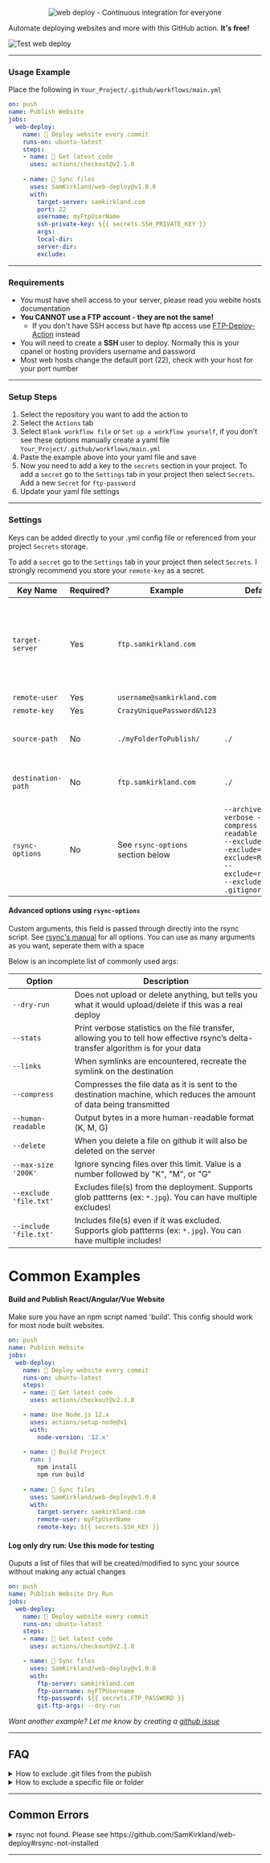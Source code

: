 <p align="center">
  <img alt="web deploy - Continuous integration for everyone" src="images/web-deploy-logo-small.png">
</p>

Automate deploying websites and more with this GitHub action. **It's free!**

![Test web deploy](https://github.com/SamKirkland/web-deploy/workflows/Test%20web%20deploy/badge.svg)

---

### Usage Example
Place the following in `Your_Project/.github/workflows/main.yml`
```yml
on: push
name: Publish Website
jobs:
  web-deploy:
    name: 🚀 Deploy website every commit
    runs-on: ubuntu-latest
    steps:
    - name: 🚚 Get latest code
      uses: actions/checkout@v2.1.0
    
    - name: 📂 Sync files
      uses: SamKirkland/web-deploy@v1.0.0
      with:
        target-server: samkirkland.com
        port: 22
        username: myFtpUserName
        ssh-private-key: ${{ secrets.SSH_PRIVATE_KEY }}
        args: 
        local-dir:
        server-dir:
        exclude: 
```

---

### Requirements
- You must have shell access to your server, please read you webite hosts documentation
- **You CANNOT use a FTP account - they are not the same!**
  - If you don't have SSH access but have ftp access use [FTP-Deploy-Action](https://github.com/SamKirkland/FTP-Deploy-Action) instead
- You will need to create a **SSH** user to deploy. Normally this is your cpanel or hosting providers username and password
- Most web hosts change the default port (22), check with your host for your port number

---

### Setup Steps
1. Select the repository you want to add the action to
2. Select the `Actions` tab
3. Select `Blank workflow file` or `Set up a workflow yourself`, if you don't see these options manually create a yaml file `Your_Project/.github/workflows/main.yml`
4. Paste the example above into your yaml file and save
5. Now you need to add a key to the `secrets` section in your project. To add a `secret` go to the `Settings` tab in your project then select `Secrets`. Add a new `Secret` for `ftp-password`
6. Update your yaml file settings

---

### Settings
Keys can be added directly to your .yml config file or referenced from your project `Secrets` storage.

To add a `secret` go to the `Settings` tab in your project then select `Secrets`.
I strongly recommend you store your `remote-key` as a secret.

| Key Name           | Required? | Example                           | Default                                                                                                                                                 | Description                                                                                                               |
|--------------------|-----------|-----------------------------------|---------------------------------------------------------------------------------------------------------------------------------------------------------|---------------------------------------------------------------------------------------------------------------------------|
| `target-server`    | Yes       | `ftp.samkirkland.com`             |                                                                                                                                                         | Deployment destination server. Formatted as `domain.com:port`. Port is optional, when not specified it will default to 22 |
| `remote-user`      | Yes       | `username@samkirkland.com`        |                                                                                                                                                         | SSH user name                                                                                                             |
| `remote-key`       | Yes       | `CrazyUniquePassword&%123`        |                                                                                                                                                         | SSH private key                                                                                                           |
| `source-path`      | No        | `./myFolderToPublish/`            | `./`                                                                                                                                                    | Path to upload to on the server, must end with trailing slash `/`                                                         |
| `destination-path` | No        | `ftp.samkirkland.com`             | `./`                                                                                                                                                    | Folder to upload from, must end with trailing slash `/`                                                                   |
| `rsync-options`    | No        | See `rsync-options` section below | `--archive --verbose --compress --human-readable --delete --exclude=.git* --exclude=.git/ --exclude=README.md --exclude=readme.md --exclude .gitignore` | Custom rsync arguments, this field is passed through directly into the rsync script                                       |

#### Advanced options using `rsync-options`
Custom arguments, this field is passed through directly into the rsync script. See [rsync's manual](https://linux.die.net/man/1/rsync) for all options.
You can use as many arguments as you want, seperate them with a space

Below is an incomplete list of commonly used args:

| Option                 | Description                                                                                                                         |
|------------------------|-------------------------------------------------------------------------------------------------------------------------------------|
| `--dry-run`            | Does not upload or delete anything, but tells you what it would upload/delete if this was a real deploy                             |
| `--stats`              | Print verbose statistics on the file transfer, allowing you to tell how effective rsync’s delta-transfer algorithm is for your data |
| `--links`              | When symlinks are encountered, recreate the symlink on the destination                                                              |
| `--compress`           | Compresses the file data as it is sent to the destination machine, which reduces the amount of data being transmitted               |
| `--human-readable`     | Output bytes in a more human-readable format (K, M, G)                                                                              |
| `--delete`             | When you delete a file on github it will also be deleted on the server                                                              |
| `--max-size '200K'`    | Ignore syncing files over this limit. Value is a number followed by "K", "M", or "G"                                                |
| `--exclude 'file.txt'` | Excludes file(s) from the deployment. Supports glob pattterns (ex: `*.jpg`). You can have multiple excludes!                        |
| `--include 'file.txt'` | Includes file(s) even if it was excluded. Supports glob pattterns (ex: `*.jpg`). You can have multiple includes!                    |


# Common Examples
#### Build and Publish React/Angular/Vue Website
Make sure you have an npm script named 'build'. This config should work for most node built websites.

```yml
on: push
name: Publish Website
jobs:
  web-deploy:
    name: 🚀 Deploy website every commit
    runs-on: ubuntu-latest
    steps:
    - name: 🚚 Get latest code
      uses: actions/checkout@v2.1.0

    - name: Use Node.js 12.x
      uses: actions/setup-node@v1
      with:
        node-version: '12.x'
      
    - name: 🔨 Build Project
      run: |
        npm install
        npm run build
    
    - name: 📂 Sync files
      uses: SamKirkland/web-deploy@v1.0.0
      with:
        target-server: samkirkland.com
        remote-user: myFtpUserName
        remote-key: ${{ secrets.SSH_KEY }}
```

#### Log only dry run: Use this mode for testing
Ouputs a list of files that will be created/modified to sync your source without making any actual changes
```yml
on: push
name: Publish Website Dry Run
jobs:
  web-deploy:
    name: 🚀 Deploy website every commit
    runs-on: ubuntu-latest
    steps:
    - name: 🚚 Get latest code
      uses: actions/checkout@v2.1.0

    - name: 📂 Sync files
      uses: SamKirkland/web-deploy@v1.0.0
      with:
        ftp-server: samkirkland.com
        ftp-username: myFTPUsername
        ftp-password: ${{ secrets.FTP_PASSWORD }}
        git-ftp-args: --dry-run
```

_Want another example? Let me know by creating a [github issue](https://github.com/SamKirkland/web-deploy/issues/new)_

---

## FAQ
<details>
  <summary>How to exclude .git files from the publish</summary>

Git files are excluded by default

If have customized `rsync-options` you will need to re-add the default exclude options using `--exclude=.git* --exclude=.git/ --exclude=README.md --exclude=readme.md --exclude=.gitignore`
</details>

<details>
  <summary>How to exclude a specific file or folder</summary>

You can use `rsync-options` and pass in as many `--exclude` options as you want. By default this action excludes github files. If you choose to customize `rsync-options` make sure you copy over the defaults.


Example excluding all `.jpg` files:

`rsync-options: --exclude "*.jpg"`


Example excluding a specific folder:

`rsync-options: --exclude "wp-content/themes/"`
</details>

---

## Common Errors
<details id="rsync-not-installed">
  <summary>rsync not found. Please see https://github.com/SamKirkland/web-deploy#rsync-not-installed</summary>

  
  This library uses `rsync` to sync files. The script was not able to detect `rsync` on the machine running the action.
  If you are using `runs-on: ubuntu-latest` you will always have `rsync`.

  If you are using `windows-latest`, `windows-XXXX`, `macos-latest`, `macos-12` or a [self-hosted](https://docs.github.com/en/actions/hosting-your-own-runners/about-self-hosted-runners) runner you will need to install rsync before the `web-deploy` step.

  This is pretty easy to do!

  On `windows` runners run your windows specific steps, then use a `ubuntu-latest` step to deploy.

  On self-hosted runners install rsync **before** the `web-deploy` step.
  ```yaml
    runs-on: [self-hosted, linux, my-self-hosted-runner-label]
    steps:
      - name: Install rsync
        run: |
          sudo apt-get update
          sudo apt-get install rsync
  ```

  On `macos` runners install rsync **before** the `web-deploy` step.
  ```yaml
    runs-on: macos-latest
    steps:
      - name: Install rsync
        run: |
          brew update
          brew install rsync
  ```

  [Read more about customizing runners](https://docs.github.com/en/actions/using-github-hosted-runners/customizing-github-hosted-runners)



  https://docs.github.com/en/actions/using-github-hosted-runners/customizing-github-hosted-runners
</details>

---

